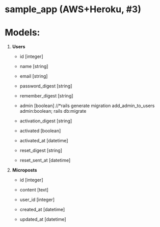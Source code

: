 # sample_app (AWS+Heroku, #3)

#     Models: 

1. **Users**

     - id    [integer]

     - name  [string]

     - email [string]
     
     - password_digest [string]
     
     - remember_digest [string]
     
     - admin [boolean] //*rails generate migration add_admin_to_users admin:boolean; rails db:migrate
     
     - activation_digest [string]
     
     - activated [boolean]
     
     - activated_at [datetime]
     
     - reset_digest [string]
     
     - reset_sent_at [datetime]

1. **Microposts**

     - id    [integer]

     - content  [text]

     - user_id [integer]
     
     - created_at [datetime]
     
     - updated_at [datetime]